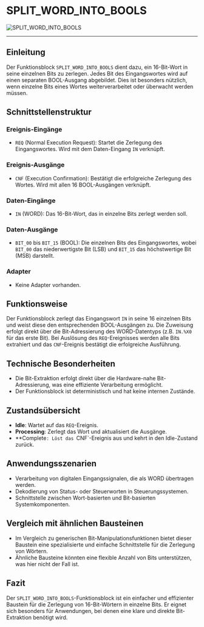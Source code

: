 # SPLIT_WORD_INTO_BOOLS

![SPLIT_WORD_INTO_BOOLS](https://github.com/user-attachments/assets/dc1abe89-3f91-409f-815b-858dcd48d035)

* * * * * * * * * *
## Einleitung
Der Funktionsblock `SPLIT_WORD_INTO_BOOLS` dient dazu, ein 16-Bit-Wort in seine einzelnen Bits zu zerlegen. Jedes Bit des Eingangswortes wird auf einen separaten BOOL-Ausgang abgebildet. Dies ist besonders nützlich, wenn einzelne Bits eines Wortes weiterverarbeitet oder überwacht werden müssen.

## Schnittstellenstruktur

### **Ereignis-Eingänge**
- `REQ` (Normal Execution Request): Startet die Zerlegung des Eingangswortes. Wird mit dem Daten-Eingang `IN` verknüpft.

### **Ereignis-Ausgänge**
- `CNF` (Execution Confirmation): Bestätigt die erfolgreiche Zerlegung des Wortes. Wird mit allen 16 BOOL-Ausgängen verknüpft.

### **Daten-Eingänge**
- `IN` (WORD): Das 16-Bit-Wort, das in einzelne Bits zerlegt werden soll.

### **Daten-Ausgänge**
- `BIT_00` bis `BIT_15` (BOOL): Die einzelnen Bits des Eingangswortes, wobei `BIT_00` das niederwertigste Bit (LSB) und `BIT_15` das höchstwertige Bit (MSB) darstellt.

### **Adapter**
- Keine Adapter vorhanden.

## Funktionsweise
Der Funktionsblock zerlegt das Eingangswort `IN` in seine 16 einzelnen Bits und weist diese den entsprechenden BOOL-Ausgängen zu. Die Zuweisung erfolgt direkt über die Bit-Adressierung des WORD-Datentyps (z.B. `IN.%X0` für das erste Bit). Bei Auslösung des `REQ`-Ereignisses werden alle Bits extrahiert und das `CNF`-Ereignis bestätigt die erfolgreiche Ausführung.

## Technische Besonderheiten
- Die Bit-Extraktion erfolgt direkt über die Hardware-nahe Bit-Adressierung, was eine effiziente Verarbeitung ermöglicht.
- Der Funktionsblock ist deterministisch und hat keine internen Zustände.

## Zustandsübersicht
- **Idle**: Wartet auf das `REQ`-Ereignis.
- **Processing**: Zerlegt das Wort und aktualisiert die Ausgänge.
- **Complete`: Löst das `CNF`-Ereignis aus und kehrt in den Idle-Zustand zurück.

## Anwendungsszenarien
- Verarbeitung von digitalen Eingangssignalen, die als WORD übertragen werden.
- Dekodierung von Status- oder Steuerworten in Steuerungssystemen.
- Schnittstelle zwischen Wort-basierten und Bit-basierten Systemkomponenten.

## Vergleich mit ähnlichen Bausteinen
- Im Vergleich zu generischen Bit-Manipulationsfunktionen bietet dieser Baustein eine spezialisierte und einfache Schnittstelle für die Zerlegung von Wörtern.
- Ähnliche Bausteine könnten eine flexible Anzahl von Bits unterstützen, was hier nicht der Fall ist.

## Fazit
Der `SPLIT_WORD_INTO_BOOLS`-Funktionsblock ist ein einfacher und effizienter Baustein für die Zerlegung von 16-Bit-Wörtern in einzelne Bits. Er eignet sich besonders für Anwendungen, bei denen eine klare und direkte Bit-Extraktion benötigt wird.
